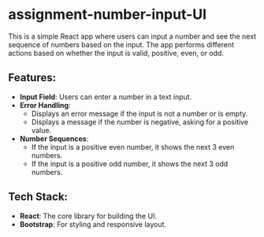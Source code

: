 # assignment-number-input-UI

This is a simple React app where users can input a number and see the next sequence of numbers based on the input. The app performs different actions based on whether the input is valid, positive, even, or odd.

## Features:
- **Input Field**: Users can enter a number in a text input.
- **Error Handling**:
  - Displays an error message if the input is not a number or is empty.
  - Displays a message if the number is negative, asking for a positive value.
- **Number Sequences**:
  - If the input is a positive even number, it shows the next 3 even numbers.
  - If the input is a positive odd number, it shows the next 3 odd numbers.
  
## Tech Stack:
- **React**: The core library for building the UI.
- **Bootstrap**: For styling and responsive layout.
  
